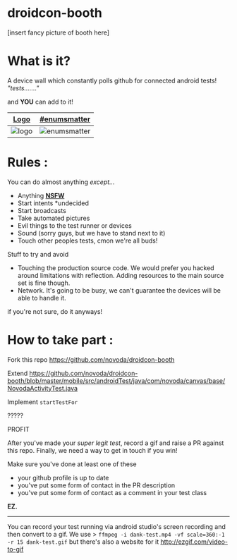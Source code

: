 droidcon-booth
=============
[insert fancy picture of booth here]

What is it?
==

A device wall which constantly polls github for connected android tests! *"tests......."* 

and **YOU** can add to it!


[Logo](https://github.com/novoda/droidcon-booth/pull/18) | [#enumsmatter](https://github.com/novoda/droidcon-booth/pull/5)
| --- | ---
![logo](https://cloud.githubusercontent.com/assets/1626673/10728185/0a054c52-7be0-11e5-8a75-ab5c1b2bf0dc.gif)|![enumsmatter](https://cloud.githubusercontent.com/assets/466546/10677915/15e2e416-7907-11e5-9cb4-a53df89c1915.gif)

Rules :
==

You can do almost anything *except...*

- Anything **[NSFW](https://en.wikipedia.org/wiki/Not_safe_for_work)**
- Start intents *undecided 
- Start broadcasts
- Take automated pictures
- Evil things to the test runner or devices
- Sound (sorry guys, but we have to stand next to it) 
- Touch other peoples tests, cmon we're all buds!

Stuff to try and avoid
- Touching the production source code. We would prefer you hacked around limitations with reflection. Adding resources to the main source set is fine though.
- Network. It's going to be busy, we can't guarantee the devices will be able to handle it.

if you're not sure, do it anyways! 


How to take part :
==

Fork this repo https://github.com/novoda/droidcon-booth

Extend https://github.com/novoda/droidcon-booth/blob/master/mobile/src/androidTest/java/com/novoda/canvas/base/NovodaActivityTest.java

Implement `startTestFor`

?????

PROFIT


After you've made your *super legit test*, record a gif and raise a PR against this repo. 
Finally, we need a way to get in touch if you win!

Make sure you've done at least one of these  
- your github profile is up to date
- you've put some form of contact in the PR description
- you've put some form of contact as a comment in your test class


**EZ.**

***
You can record your test running via android studio's screen recording and then convert to a gif. We use >
`ffmpeg -i dank-test.mp4 -vf scale=360:-1 -r 15 dank-test.gif` but there's also a website for it http://ezgif.com/video-to-gif
